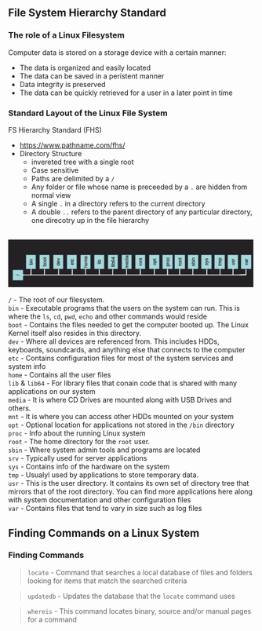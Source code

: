 ## File System Hierarchy Standard

### The role of a Linux Filesystem

Computer data is stored on a storage device with a certain manner:
- The data is organized and easily located
- The data can be saved in a peristent manner
- Data integrity is preserved
- The data can be quickly retrieved for a user in a later point in time

### Standard Layout of the Linux File System

FS Hierarchy Standard (FHS)
- https://www.pathname.com/fhs/
- Directory Structure
  - invereted tree with a single root
  - Case sensitive
  - Paths are delimited by a ``/``
  - Any folder or file whose name is preceeded by a ``.`` are hidden from normal view
  - A single ``.`` in a directory refers to the current directory
  - A double ``..`` refers to the parent directory of any particular directory, one direcotry up in the file hierarchy

<br><img src="Images/14.png" width="500"/><br>

``/`` - The root of our filesystem.<br>
``bin`` - Executable programs that the users on the system can run. This is where the ``ls``, ``cd``, ``pwd``, ``echo`` and other commands would reside <br>
``boot`` - Contains the files needed to get the computer booted up. The Linux Kernel itself also resides in this directory.<br>
``dev`` - Where all devices are referenced from. This includes HDDs, keyboards, soundcards, and anything else that connects to the computer<br>
``etc`` - Contains configuration files for most of the system services and system info <br>
``home`` - Contains all the user files<br>
``lib`` & ``lib64`` - For library files that conain code that is shared with many applications on our system<br>
``media`` - It is where CD Drives are mounted along with USB Drives and others. <br>
``mnt`` - It is where you can access other HDDs mounted on your system <br>
``opt`` - Optional location for applications not stored in the ``/bin`` directory<br>
``proc`` - Info about the running Linux system <br>
``root`` - The home directory for the ``root`` user. <br>
``sbin`` - Where system admin tools and programs are located <br>
``srv`` - Typically used for server applications <br>
``sys`` - Contains info of the hardware on the system <br>
``tmp`` - Usualyl used by applications to store temporary data.<br>
``usr`` - This is the user directory. It contains its own set of directory tree that<br> mirrors that of the root directory. You can find more applications here along with system documentation and other configuration files <br>
``var`` - Contains files that tend to vary in size such as log files <br>

## Finding Commands on a Linux System

### Finding Commands

> ``locate`` - Command that searches a local database of files and folders looking for items that match the searched criteria

> ``updatedb`` - Updates the database that the ``locate`` command uses

> ``whereis`` - This command locates binary, source and/or manual pages for a command
